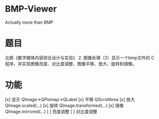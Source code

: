 # BMP-Viewer
Actually more than BMP

# 题目
北邮《数字媒体内容综合设计与实验》
2. 图像处理（2）显示一个bmp文件的 C 程序，并实现图像亮度、对比度调整、图像平移、放大、旋转和镜像。

# 功能
[x] 显示 QImage->QPixmap->QLabel
[x] 平移 QScrollArea
[x] 放大 QImage.scaled(...)
[x] 旋转 QImage.transformed(...)
[x] 镜像 QImage.mirrored(...)
[ ] 亮度调整
[ ] 对比度调整
